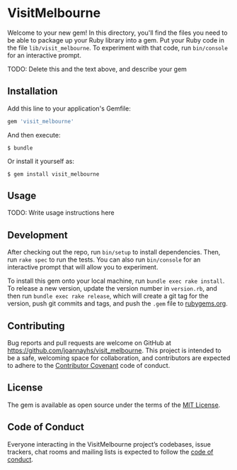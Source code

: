 # VisitMelbourne

Welcome to your new gem! In this directory, you'll find the files you need to be able to package up your Ruby library into a gem. Put your Ruby code in the file `lib/visit_melbourne`. To experiment with that code, run `bin/console` for an interactive prompt.

TODO: Delete this and the text above, and describe your gem

## Installation

Add this line to your application's Gemfile:

```ruby
gem 'visit_melbourne'
```

And then execute:

    $ bundle

Or install it yourself as:

    $ gem install visit_melbourne

## Usage

TODO: Write usage instructions here

## Development

After checking out the repo, run `bin/setup` to install dependencies. Then, run `rake spec` to run the tests. You can also run `bin/console` for an interactive prompt that will allow you to experiment.

To install this gem onto your local machine, run `bundle exec rake install`. To release a new version, update the version number in `version.rb`, and then run `bundle exec rake release`, which will create a git tag for the version, push git commits and tags, and push the `.gem` file to [rubygems.org](https://rubygems.org).

## Contributing

Bug reports and pull requests are welcome on GitHub at https://github.com/joannayhs/visit_melbourne. This project is intended to be a safe, welcoming space for collaboration, and contributors are expected to adhere to the [Contributor Covenant](http://contributor-covenant.org) code of conduct.

## License

The gem is available as open source under the terms of the [MIT License](https://opensource.org/licenses/MIT).

## Code of Conduct

Everyone interacting in the VisitMelbourne project’s codebases, issue trackers, chat rooms and mailing lists is expected to follow the [code of conduct](https://github.com/joannayhs/visit_melbourne/blob/master/CODE_OF_CONDUCT.md).
